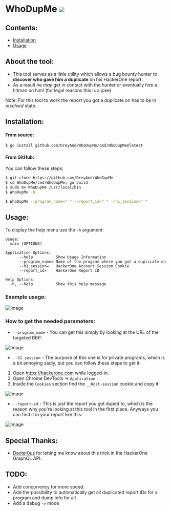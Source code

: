 # WhoDupMe <a href="https://twitter.com/intent/follow?screen_name=dreyand_"><img src="https://img.shields.io/twitter/follow/DreyAnd.svg?style=social&label=Follow"></a>

## Contents:

- [Installation](#Installation)
- [Usage](#Usage)

## About the tool:

* This tool serves as a little utility which allows a bug bounty hunter to **discover who gave him a duplicate** on his HackerOne report.
* As a result he *may* get in contact with the hunter or eventually hire a hitman on him! (for legal reasons this is a joke)


Note: For this tool to work the report you got a duplicate on has to be in *resolved* state.
## Installation:

#### From source:

```bash
$ go install github.com/DreyAnd/WhoDupMe/cmd/WhoDupMe@latest
```

#### From GitHub:

You can follow these steps:

```bash
$ git clone https://github.com/DreyAnd/WhoDupMe
$ cd WhoDupMe/cmd/WhoDupMe; go build
$ sudo mv WhoDupMe /usr/local/bin 
$ WhoDupMe -h

$ WhoDupMe --program_name=" " --report_id=" " --h1_session=" "
```

## Usage:

To display the help menu use the `-h` argument:
```
Usage:
  main [OPTIONS]

Application Options:
      --help          Show Usage Information
      --program_name= Name of the program where you got a duplicate on
      --h1_session=   HackerOne Account Session Cookie
      --report_id=    HackerOne Report ID

Help Options:
  -h, --help          Show this help message
```
### Example usage:

![Image](https://i.imgur.com/IENFeQj.png)

### How to get the needed parameters:

* `--program_name` - You can get this simply by looking at the URL of the targeted BBP:

![Image](https://i.imgur.com/Rv3MwLj.png)

* `--h1_session` - The purpose of this one is for private programs, which is a bit annoying sadly, but you can follow these steps to get it:

1. Open https://hackerone.com while logged-in.
2. Open Chrome DevTools -> `Application`
3. Inside the `Cookies` section find the `__Host-session` cookie and copy it:

![Image](https://i.imgur.com/BkUMfRd.png) 

* `--report-id` - This is just the report you got duped to, which is the reason why you're looking at this tool in the first place. Anyways you can find it in your report like this:

![Image](https://i.imgur.com/ER4eZRC.png)

## Special Thanks:

* [Dexter0us](https://twitter.com/0xDexter0us) for letting me know about this trick in the HackerOne GraphQL API.


## TODO:

* Add concurrency for more speed.
* Add the possibility to automatically get all duplicated report IDs for a program and dump info for all.
* Add a debug `-v` mode
